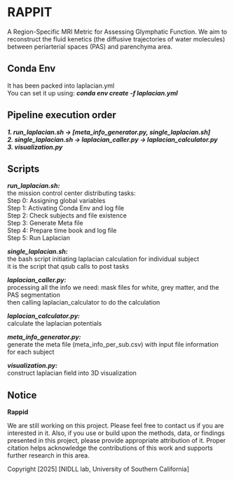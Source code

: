 #
# RAPPIT
A Region-Specific MRI Metric for Assessing Glymphatic Function. We aim to reconstruct the fluid kenetics (the diffusive trajectories of water molecules) between periarterial spaces (PAS) and parenchyma area.

  

## Conda Env

It has been packed into laplacian.yml  
You can set it up using: 
***conda env create -f laplacian.yml***  
  

## Pipeline execution order

***1. run_laplacian.sh -> [meta_info_generator.py, single_laplacian.sh]  
2. single_laplacian.sh -> laplacian_caller.py -> laplacian_calculator.py  
3. visualization.py***  


## Scripts
***run_laplacian.sh:***  
the mission control center distributing tasks:  
Step 0: Assigning global variables  
Step 1: Activating Conda Env and log file  
Step 2: Check subjects and file existence  
Step 3: Generate Meta file  
Step 4: Prepare time book and log file  
Step 5: Run Laplacian  
  
***single_laplacian.sh:***  
the bash script initiating laplacian calculation for individual subject  
it is the script that qsub calls to post tasks  
  
***laplacian_caller.py:***  
processing all the info we need: mask files for white, grey matter, and the PAS segmentation  
then calling laplacian_calculator to do the calculation  
  
***laplacian_calculator.py:***  
calculate the laplacian potentials  
  
***meta_info_generator.py:***  
generate the meta file (meta_info_per_sub.csv) with input file information for each subject  
  
***visualization.py:***  
construct laplacian field into 3D visualization


## Notice
**Rappid**

We are still working on this project. Please feel free to contact us if you are interested in it. Also, if you use or build upon the methods, data, or findings presented in this project, please provide appropriate attribution of it.
Proper citation helps acknowledge the contributions of this work and supports further research in this area. 

Copyright [2025] [NIDLL lab, University of Southern California]

